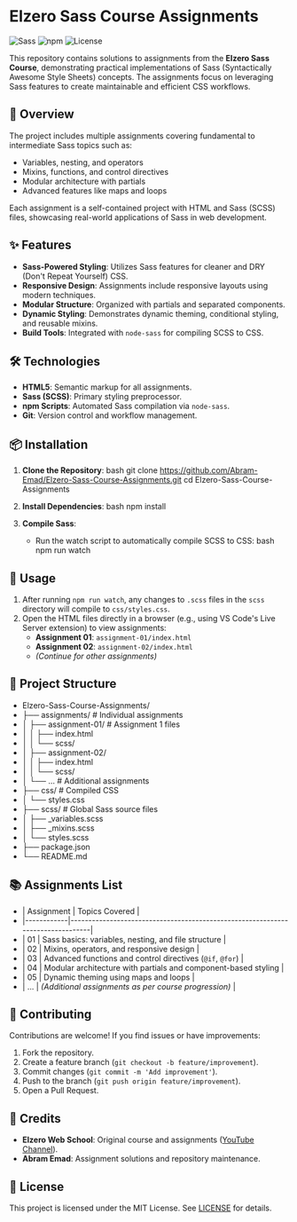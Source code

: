 # Elzero Sass Course Assignments

![Sass](https://img.shields.io/badge/Sass-CC6699?style=for-the-badge&logo=sass&logoColor=white)
![npm](https://img.shields.io/badge/npm-CB3837?style=for-the-badge&logo=npm&logoColor=white)
![License](https://img.shields.io/badge/License-MIT-blue.svg)

This repository contains solutions to assignments from the **Elzero Sass Course**, demonstrating practical implementations of Sass (Syntactically Awesome Style Sheets) concepts. The assignments focus on leveraging Sass features to create maintainable and efficient CSS workflows.

## 📌 Overview

The project includes multiple assignments covering fundamental to intermediate Sass topics such as:
- Variables, nesting, and operators
- Mixins, functions, and control directives
- Modular architecture with partials
- Advanced features like maps and loops

Each assignment is a self-contained project with HTML and Sass (SCSS) files, showcasing real-world applications of Sass in web development.

## ✨ Features

- **Sass-Powered Styling**: Utilizes Sass features for cleaner and DRY (Don't Repeat Yourself) CSS.
- **Responsive Design**: Assignments include responsive layouts using modern techniques.
- **Modular Structure**: Organized with partials and separated components.
- **Dynamic Styling**: Demonstrates dynamic theming, conditional styling, and reusable mixins.
- **Build Tools**: Integrated with `node-sass` for compiling SCSS to CSS.

## 🛠 Technologies

- **HTML5**: Semantic markup for all assignments.
- **Sass (SCSS)**: Primary styling preprocessor.
- **npm Scripts**: Automated Sass compilation via `node-sass`.
- **Git**: Version control and workflow management.

## 📦 Installation

1. **Clone the Repository**:
   bash
   git clone https://github.com/Abram-Emad/Elzero-Sass-Course-Assignments.git
   cd Elzero-Sass-Course-Assignments
   

2. **Install Dependencies**:
   bash
   npm install
   

3. **Compile Sass**:
   - Run the watch script to automatically compile SCSS to CSS:
     bash
     npm run watch
     

## 🚀 Usage

1. After running `npm run watch`, any changes to `.scss` files in the `scss` directory will compile to `css/styles.css`.
2. Open the HTML files directly in a browser (e.g., using VS Code's Live Server extension) to view assignments:
   - **Assignment 01**: `assignment-01/index.html`
   - **Assignment 02**: `assignment-02/index.html`
   - *(Continue for other assignments)*

## 📂 Project Structure


- Elzero-Sass-Course-Assignments/
- ├── assignments/              # Individual assignments
- │   ├── assignment-01/        # Assignment 1 files
- │   │   ├── index.html
- │   │   └── scss/
- │   ├── assignment-02/
- │   │   ├── index.html
- │   │   └── scss/
- │   └── ...                   # Additional assignments
- ├── css/                      # Compiled CSS
- │   └── styles.css
- ├── scss/                     # Global Sass source files
- │   ├── _variables.scss
- │   ├── _mixins.scss
- │   └── styles.scss
- ├── package.json
- └── README.md


## 📚 Assignments List

- | Assignment | Topics Covered                                                                 |
- |------------|--------------------------------------------------------------------------------|
- | 01         | Sass basics: variables, nesting, and file structure                           |
- | 02         | Mixins, operators, and responsive design                                      |
- | 03         | Advanced functions and control directives (`@if`, `@for`)                     |
- | 04         | Modular architecture with partials and component-based styling                |
- | 05         | Dynamic theming using maps and loops                                          |
- | ...        | *(Additional assignments as per course progression)*                          |

## 🤝 Contributing

Contributions are welcome! If you find issues or have improvements:
1. Fork the repository.
2. Create a feature branch (`git checkout -b feature/improvement`).
3. Commit changes (`git commit -m 'Add improvement'`).
4. Push to the branch (`git push origin feature/improvement`).
5. Open a Pull Request.

## 🙏 Credits

- **Elzero Web School**: Original course and assignments ([YouTube Channel](https://www.youtube.com/c/ElzeroInfo)).
- **Abram Emad**: Assignment solutions and repository maintenance.

## 📄 License

This project is licensed under the MIT License. See [LICENSE](LICENSE) for details.

